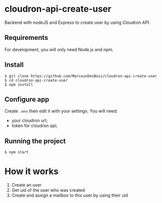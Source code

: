 # cloudron-api-create-user
Backend with nodeJS and Express to create user by using Cloudron API.

## Requirements
For development, you will only need Node.js and npm.

## Install

    $ git clone https://github.com/MarcouxDesBois/cloudron-api-create-user
    $ cd cloudron-api-create-user
    $ npm install

## Configure app

Create `.env` then edit it with your settings. You will need:

- your cloudron url;
- token for cloudron api;

## Running the project

    $ npm start

# How it works
1. Create an user
2. Get uid of the user who was created
3. Create and assign a mailbox to this user by using their uid